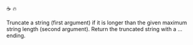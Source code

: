 :coffee: :fire:

Truncate a string (first argument) if it is longer than the given maximum string length (second argument). Return the truncated string with a ... ending.
